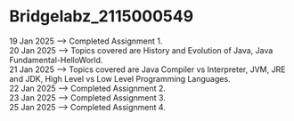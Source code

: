 ﻿# Bridgelabz_2115000549
19 Jan 2025 --> Completed Assignment 1.<br>
20 Jan 2025 --> Topics covered are History and Evolution of Java, Java Fundamental-HelloWorld.<br>
21 Jan 2025 --> Topics covered are Java Compiler vs Interpreter, JVM, JRE and JDK, High Level vs Low Level Programming Languages.<br>
22 Jan 2025 --> Completed Assignment 2.<br>
23 Jan 2025 --> Completed Assignment 3.<br>
25 Jan 2025 --> Completed Assignment 4.
